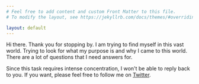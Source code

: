 ```yaml
---
# Feel free to add content and custom Front Matter to this file.
# To modify the layout, see https://jekyllrb.com/docs/themes/#overriding-theme-defaults

layout: default
---
```


Hi there. Thank you for stopping by. I am trying to find myself in this vast world. Trying to look for what my purpose is and why I came to this world. There are a lot of questions that I need answers for. 

Since this task requires intense concentration, I won't be able to reply back to you. If you want, please feel free to follow me on [Twitter](https://twitter.com/Muhammad_Anfal).